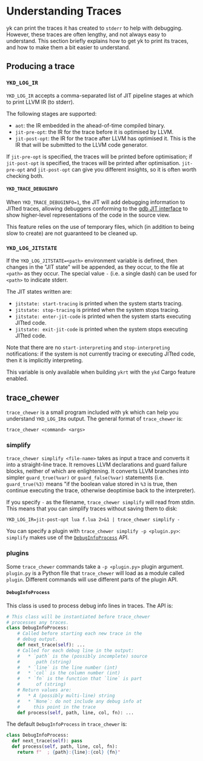 # Understanding Traces

yk can print the traces it has created to `stderr` to help with debugging.
However, these traces are often lengthy, and not always easy to understand.
This section briefly explains how to get yk to print its traces, and how
to make them a bit easier to understand.


## Producing a trace

### `YKD_LOG_IR`

`YKD_LOG_IR` accepts a comma-separated list of JIT pipeline stages at which
to print LLVM IR (to stderr).

The following stages are supported:

 - `aot`: the IR embedded in the ahead-of-time compiled binary.
 - `jit-pre-opt`: the IR for the trace before it is optimised by LLVM.
 - `jit-post-opt`: the IR for the trace after LLVM has optimised it. This is
   the IR that will be submitted to the LLVM code generator.

If `jit-pre-opt` is specified, the traces will be printed before optimisation;
if `jit-post-opt` is specified, the traces will be printed after optimisation.
`jit-pre-opt` and `jit-post-opt` can give you different insights, so it is
often worth checking both.


#### `YKD_TRACE_DEBUGINFO`

When `YKD_TRACE_DEBUGINFO=1`, the JIT will add debugging information to JITted
traces, allowing debuggers conforming to the [gdb JIT
interface](https://sourceware.org/gdb/current/onlinedocs/gdb/JIT-Interface.html)
to show higher-level representations of the code in the source view.

This feature relies on the use of temporary files, which (in addition to being
slow to create) are not guaranteed to be cleaned up.


### `YKD_LOG_JITSTATE`

If the `YKD_LOG_JITSTATE=<path>` environment variable is defined, then changes
in the "JIT state" will be appended, as they occur, to the file at `<path>` as
they occur. The special value `-` (i.e. a single dash) can be used for `<path>`
to indicate stderr.

The JIT states written are:

 * `jitstate: start-tracing` is printed when the system starts tracing.
 * `jitstate: stop-tracing` is printed when the system stops tracing.
 * `jitstate: enter-jit-code` is printed when the system starts executing
   JITted code.
 * `jitstate: exit-jit-code` is printed when the system stops executing
   JITted code.

Note that there are no `start-interpreting` and `stop-interpreting`
notifications: if the system is not currently tracing or executing JITted code,
then it is implicitly interpreting.

This variable is only available when building `ykrt` with the `ykd` Cargo
feature enabled.


## trace_chewer

`trace_chewer` is a small program included with yk which can help you
understand `YKD_LOG_IR`s output. The general format of `trace_chewer` is:

```
trace_chewer <command> <args>
```


### simplify

`trace_chewer simplify <file-name>` takes as input a trace and converts
it into a straight-line trace. It removes LLVM declarations and guard
failure blocks, neither of which are enlightening. It converts LLVM
branches into simpler `guard_true(%var)` or `guard_false(%var)` statements
(i.e. `guard_true(%3)` means "if the boolean value stored in `%3` is true,
then continue executing the trace, otherwise deoptimise back to the
interpreter).

If you specify `-` as the filename, `trace_chewer simplify` will read from
stdin. This means that you can simplify traces without saving them to disk:

```
YKD_LOG_IR=jit-post-opt lua f.lua 2>&1 | trace_chewer simplify -
```

You can specify a plugin with `trace_chewer simplify -p <plugin.py>`:
`simplify` makes use of the [`DebugInfoProcess`](#debuginfoprocess) API.


### plugins

Some `trace_chewer` commands take a `-p <plugin.py>` plugin argument.
`plugin.py` is a Python file that `trace_chewer` will load as a module called
`plugin`. Different commands will use different parts of the plugin API.

#### `DebugInfoProcess`

This class is used to process debug info lines in traces. The API is:

```python
# This class will be instantiated before trace_chewer
# processes any traces.
class DebugInfoProcess:
    # Called before starting each new trace in the
    # debug output.
    def next_trace(self): ...
    # Called for each debug line in the output:
    #   * `path` is the (possibly incomplete) source
    #      path (string)
    #   * `line` is the line number (int)
    #   * `col` is the column number (int)
    #   * `fn` is the function that `line` is part
    #      of (string)
    # Return values are:
    #   * A (possibly multi-line) string
    #   * `None`: do not include any debug info at
    #     this point in the trace
    def process(self, path, line, col, fn): ...
```

The default `DebugInfoProcess` in `trace_chewer` is:

```python
class DebugInfoProcess:
  def next_trace(self): pass
  def process(self, path, line, col, fn):
    return f"  ; {path}:{line}:{col} {fn}"
```
